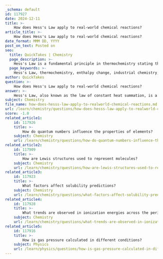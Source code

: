 ```yaml
---
_schema: default
id: 117927
date: 2024-12-11
title: >-
    How does Hess's Law apply to real-world chemical reactions?
article_title: >-
    How does Hess's Law apply to real-world chemical reactions?
date_format: MMM DD, YYYY
post_on_text: Posted on
seo:
  title: QuickTakes | Chemistry
  page_description: >-
    Hess's Law is a fundamental principle in thermochemistry stating that the total enthalpy change of a chemical reaction is consistent regardless of the number of steps taken. It has applications in industrial processes, food chemistry, biochemical pathways, and thermodynamic calculations.
  page_keywords: >-
    Hess's Law, thermochemistry, enthalpy change, industrial chemistry, food chemistry, biochemical reactions, acid-base reactions, thermodynamic calculations, energy efficiency, calorimetry, metabolic pathways
author: QuickTakes
question: >-
    How does Hess's Law apply to real-world chemical reactions?
answer: >-
    Hess's Law, also known as the law of constant heat summation, is a fundamental principle in thermochemistry that states the total enthalpy change of a chemical reaction is the same, regardless of whether the reaction occurs in one step or multiple steps, provided the initial and final conditions are the same. This principle has several practical applications in real-world chemical reactions.\n\n1. **Industrial Chemistry**: In industrial processes, Hess's Law is crucial for designing energy-efficient reactions. By calculating the enthalpy changes for various reaction pathways, chemists can optimize conditions to minimize energy consumption and costs. For example, when synthesizing chemicals, understanding the heat changes involved can help in selecting the most efficient route.\n\n2. **Food Chemistry**: Hess's Law is applied in determining the energy content of foods through calorimetry. By measuring the heat released during the combustion of food samples, chemists can calculate the enthalpy changes associated with the digestion of these foods, which is essential for nutritional science.\n\n3. **Biochemical Reactions**: In biological systems, Hess's Law helps in understanding metabolic pathways. For instance, when food is consumed, the body undergoes a series of chemical reactions to extract energy. By applying Hess's Law, researchers can calculate the overall energy yield from these complex biochemical processes.\n\n4. **Acid-Base Reactions**: Hess's Law is used to measure the enthalpies of neutralization for various acid-base reactions. By determining the enthalpy changes for individual steps, chemists can infer the overall enthalpy change for reactions that may be difficult to measure directly.\n\n5. **Thermodynamic Calculations**: Hess's Law allows chemists to calculate enthalpy changes (ΔH) for reactions that are challenging to perform experimentally. By using known ΔH values from related reactions, they can derive the enthalpy change for the desired reaction, facilitating research and development in various fields.\n\nIn summary, Hess's Law is an indispensable tool in both academic and industrial chemistry, providing a framework for predicting and understanding the heat changes associated with chemical reactions. Its applications range from optimizing industrial processes to understanding biological energy transformations, making it a vital concept in thermochemistry.
subject: Chemistry
file_name: how-does-hesss-law-apply-to-realworld-chemical-reactions.md
url: /learn/chemistry/questions/how-does-hesss-law-apply-to-realworld-chemical-reactions
score: -1.0
related_article1:
    id: 117926
    title: >-
        How do quantum numbers influence the properties of elements?
    subject: Chemistry
    url: /learn/chemistry/questions/how-do-quantum-numbers-influence-the-properties-of-elements
related_article2:
    id: 117909
    title: >-
        How are Lewis structures used to represent molecules?
    subject: Chemistry
    url: /learn/chemistry/questions/how-are-lewis-structures-used-to-represent-molecules
related_article3:
    id: 117923
    title: >-
        What factors affect solubility predictions?
    subject: Chemistry
    url: /learn/chemistry/questions/what-factors-affect-solubility-predictions
related_article4:
    id: 117928
    title: >-
        What trends are observed in ionization energies across the periodic table?
    subject: Chemistry
    url: /learn/chemistry/questions/what-trends-are-observed-in-ionization-energies-across-the-periodic-table
related_article5:
    id: 117916
    title: >-
        How is gas pressure calculated in different conditions?
    subject: Physics
    url: /learn/physics/questions/how-is-gas-pressure-calculated-in-different-conditions
---
```


&nbsp;